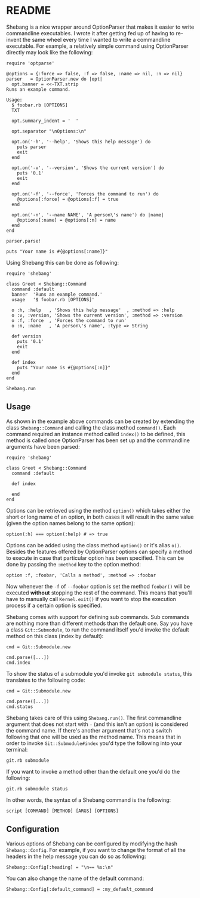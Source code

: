 # README

Shebang is a nice wrapper around OptionParser that makes it easier to write
commandline executables. I wrote it after getting fed up of having to re-invent
the same wheel every time I wanted to write a commandline executable. For
example, a relatively simple command using OptionParser directly may look like
the following:

    require 'optparse'

    @options = {:force => false, :f => false, :name => nil, :n => nil}
    parser   = OptionParser.new do |opt|
      opt.banner = <<-TXT.strip
    Runs an example command.

    Usage:
      $ foobar.rb [OPTIONS]
      TXT

      opt.summary_indent = '  '

      opt.separator "\nOptions:\n"

      opt.on('-h', '--help', 'Shows this help message') do
        puts parser
        exit
      end

      opt.on('-v', '--version', 'Shows the current version') do
        puts '0.1'
        exit
      end

      opt.on('-f', '--force', 'Forces the command to run') do
        @options[:force] = @options[:f] = true
      end

      opt.on('-n', '--name NAME', 'A person\'s name') do |name|
        @options[:name] = @options[:n] = name
      end
    end

    parser.parse!

    puts "Your name is #{@options[:name]}"

Using Shebang this can be done as following:

    require 'shebang'

    class Greet < Shebang::Command
      command :default
      banner  'Runs an example command.'
      usage   '$ foobar.rb [OPTIONS]'

      o :h, :help   , 'Shows this help message'  , :method => :help
      o :v, :version, 'Shows the current version', :method => :version
      o :f, :force  , 'Forces the command to run'
      o :n, :name   , 'A person\'s name', :type => String

      def version
        puts '0.1'
        exit
      end

      def index
        puts "Your name is #{@options[:n]}"
      end
    end

    Shebang.run

## Usage

As shown in the example above commands can be created by extending the class
``Shebang::Command`` and calling the class method ``command()``. Each command
required an instance method called ``index()`` to be defined, this method is
called once OptionParser has been set up and the commandline arguments have
been parsed:

    require 'shebang'

    class Greet < Shebang::Command
      command :default

      def index

      end
    end

Options can be retrieved using the method ``option()`` which takes either the
short or long name of an option, in both cases it will result in the same value
(given the option names belong to the same option):

    option(:h) === option(:help) # => true

Options can be added using the class method ``option()`` or it's alias ``o()``.
Besides the features offered by OptionParser options can specify a method to
execute in case that particular option has been specified. This can be done by
passing the ``:method`` key to the option method:

    option :f, :foobar, 'Calls a method', :method => :foobar

Now whenever the ``-f`` of ``--foobar`` option is set the method ``foobar()``
will be executed **without** stopping the rest of the command. This means that
you'll have to manually call ``Kernel.exit()`` if you want to stop the execution
process if a certain option is specified.

Shebang comes with support for defining sub commands. Sub commands are nothing
more than different methods than the default one. Say you have a class
``Git::Submodule``, to run the command itself you'd invoke the default method on
this class (index by default):

    cmd = Git::Submodule.new

    cmd.parse([...])
    cmd.index

To show the status of a submodule you'd invoke ``git submodule status``, this
translates to the following code:

    cmd = Git::Submodule.new

    cmd.parse([...])
    cmd.status

Shebang takes care of this using ``Shebang.run()``. The first commandline
argument that does not start with ``-`` (and this isn't an option) is considered
the command name. If there's another argument that's not a switch following that
one will be used as the method name. This means that in order to invoke
``Git::Submodule#index`` you'd type the following into your terminal:

    git.rb submodule

If you want to invoke a method other than the default one you'd do the
following:

    git.rb submodule status

In other words, the syntax of a Shebang command is the following:

    script [COMMAND] [METHOD] [ARGS] [OPTIONS]

## Configuration

Various options of Shebang can be configured by modifying the hash
``Shebang::Config``. For example, if you want to change the format of all the
headers in the help message you can do so as following:

    Shebang::Config[:heading] = "\n== %s:\n"

You can also change the name of the default command:

    Shebang::Config[:default_command] = :my_default_command
